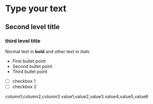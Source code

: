 # Type your text
## Second level title
<h3>third level title</h3>

Normal text in **bold** and other text in _italic_

* First bullet point
* Second bullet point
* Third bullet point

- [ ] checkbox 1
- [ ] checkbox 2

column1,column2,column3
value1,value2,value3
value4,value5,value6
